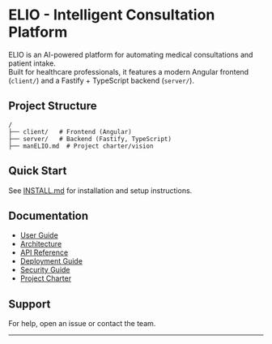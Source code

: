 # ELIO - Intelligent Consultation Platform

ELIO is an AI-powered platform for automating medical consultations and patient intake.  
Built for healthcare professionals, it features a modern Angular frontend (`client/`) and a Fastify + TypeScript backend (`server/`).

## Project Structure

```
/
├── client/   # Frontend (Angular)
├── server/   # Backend (Fastify, TypeScript)
├── manELIO.md  # Project charter/vision
```

## Quick Start

See [INSTALL.md](INSTALL.md) for installation and setup instructions.

## Documentation

- [User Guide](USER_GUIDE.md)
- [Architecture](ARCHITECTURE.md)
- [API Reference](API.md)
- [Deployment Guide](DEPLOYMENT.md)
- [Security Guide](SECURITY.md)
- [Project Charter](manELIO.md)

## Support

For help, open an issue or contact the team.

---
